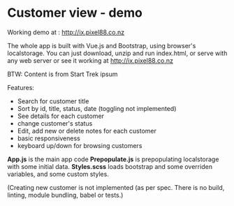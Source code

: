 # Customer view - demo
 Working demo at : http://ix.pixel88.co.nz

The whole app is built with Vue.js and Bootstrap, using browser's localstorage. You can just download, unzip and run index.html, or serve with any web server or see it working at http://ix.pixel88.co.nz

BTW: Content is from Start Trek ipsum

Features:
* Search for customer title
* Sort by id, title, status, date (toggling not implemented)
* See details for each customer
* change customer's status
* Edit, add new or delete notes for each customer
* basic responsiveness
* keyboard up/down for browsing customers

**App.js** is the main app code
**Prepopulate.js** is prepopulating localstorage with some initial data.
**Styles.scss** loads bootstrap and some overriden variables, and some custom styles.

(Creating new customer is not implemented (as per spec.
There is no build, linting, module bundling, babel or tests.)

